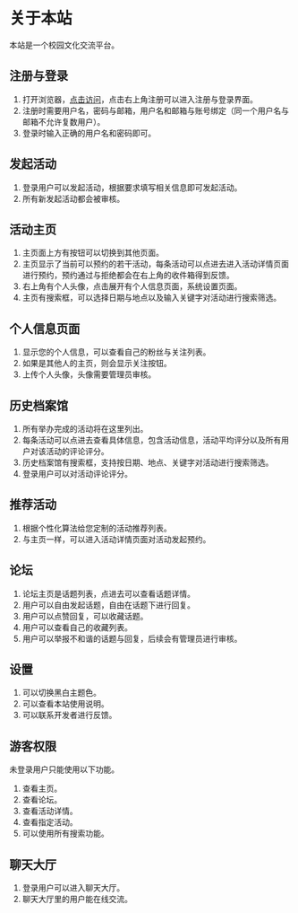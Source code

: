 # 关于本站

本站是一个校园文化交流平台。

## 注册与登录
1. 打开浏览器，[点击访问](http://123.56.102.167/)，点击右上角注册可以进入注册与登录界面。
2. 注册时需要用户名，密码与邮箱，用户名和邮箱与账号绑定（同一个用户名与邮箱不允许复数用户）。
3. 登录时输入正确的用户名和密码即可。

## 发起活动
1. 登录用户可以发起活动，根据要求填写相关信息即可发起活动。
2. 所有新发起活动都会被审核。
## 活动主页
1. 主页面上方有按钮可以切换到其他页面。
2. 主页显示了当前可以预约的若干活动，每条活动可以点进去进入活动详情页面进行预约，预约通过与拒绝都会在右上角的收件箱得到反馈。
3. 右上角有个人头像，点击展开有个人信息页面，系统设置页面。
4. 主页有搜索框，可以选择日期与地点以及输入关键字对活动进行搜索筛选。

## 个人信息页面
1. 显示您的个人信息，可以查看自己的粉丝与关注列表。
2. 如果是其他人的主页，则会显示关注按钮。
3. 上传个人头像，头像需要管理员审核。

## 历史档案馆
1. 所有举办完成的活动将在这里列出。
2. 每条活动可以点进去查看具体信息，包含活动信息，活动平均评分以及所有用户对该活动的评论评分。
3. 历史档案馆有搜索框，支持按日期、地点、关键字对活动进行搜索筛选。
4. 登录用户可以对活动评论评分。

## 推荐活动
1. 根据个性化算法给您定制的活动推荐列表。
2. 与主页一样，可以进入活动详情页面对活动发起预约。

## 论坛
1. 论坛主页是话题列表，点进去可以查看话题详情。
2. 用户可以自由发起话题，自由在话题下进行回复。
3. 用户可以点赞回复，可以收藏话题。
4. 用户可以查看自己的收藏列表。
5. 用户可以举报不和谐的话题与回复，后续会有管理员进行审核。
## 设置
1. 可以切换黑白主题色。
2. 可以查看本站使用说明。
3. 可以联系开发者进行反馈。


## 游客权限
未登录用户只能使用以下功能。
1. 查看主页。
2. 查看论坛。
3. 查看活动详情。
4. 查看指定活动。
5. 可以使用所有搜索功能。

## 聊天大厅
1. 登录用户可以进入聊天大厅。
2. 聊天大厅里的用户能在线交流。
